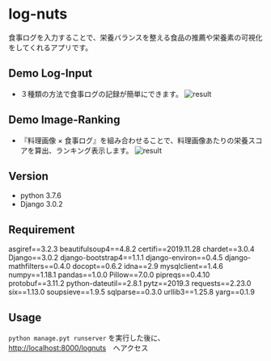 # log-nuts
食事ログを入力することで、栄養バランスを整える食品の推薦や栄養素の可視化をしてくれるアプリです。

## Demo Log-Input
- ３種類の方法で食事ログの記録が簡単にできます。
![result](https://github.com/ta93nt/log-nuts/blob/media/demo/lognuts_200217.gif)

## Demo Image-Ranking
- 『料理画像 × 食事ログ』を組み合わせることで、料理画像あたりの栄養スコアを算出、ランキング表示します。
![result](https://github.com/ta93nt/log-nuts/blob/media/demo/image_ranking_demo.gif)

## Version
- python 3.7.6
- Django 3.0.2

## Requirement
asgiref==3.2.3
beautifulsoup4==4.8.2
certifi==2019.11.28
chardet==3.0.4
Django==3.0.2
django-bootstrap4==1.1.1
django-environ==0.4.5
django-mathfilters==0.4.0
docopt==0.6.2
idna==2.9
mysqlclient==1.4.6
numpy==1.18.1
pandas==1.0.0
Pillow==7.0.0
pipreqs==0.4.10
protobuf==3.11.2
python-dateutil==2.8.1
pytz==2019.3
requests==2.23.0
six==1.13.0
soupsieve==1.9.5
sqlparse==0.3.0
urllib3==1.25.8
yarg==0.1.9

## Usage
`python manage.pyt runserver` を実行した後に、
<http://localhost:8000/lognuts>　へアクセス
